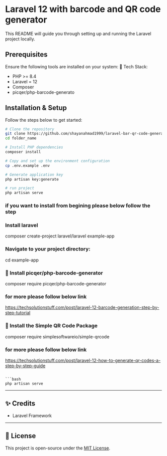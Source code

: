 # Laravel 12 with barcode and QR code generator

This README will guide you through setting up and running the Laravel project locally.

## Prerequisites

Ensure the following tools are installed on your system:
🔧 Tech Stack:

-   PHP >= 8.4
-   Laravel = 12
-   Composer
-   picqer/php-barcode-generato

## Installation & Setup

Follow the steps below to get started:

```bash
# Clone the repository
git clone https://github.com/shayanahmad1999/laravel-bar-qr-code-generator.git
cd folder_name

# Install PHP dependencies
composer install

# Copy and set up the environment configuration
cp .env.example .env

# Generate application key
php artisan key:generate

# run project
php artisan serve
```

### if you want to install from begining please below follow the step

### Install laravel

composer create-project laravel/laravel example-app

### Navigate to your project directory:

cd example-app

### 🧩 Install picqer/php-barcode-generator

composer require picqer/php-barcode-generator

### for more please follow below link

https://techsolutionstuff.com/post/laravel-12-barcode-generation-step-by-step-tutorial

### 🧩 Install the Simple QR Code Package

composer require simplesoftwareio/simple-qrcode

### for more please follow below link

https://techsolutionstuff.com/post/laravel-12-how-to-generate-qr-codes-a-step-by-step-guide

````

```bash
php artisan serve
````

---

## ✨ Credits

-   Laravel Framework

---

## 📄 License

This project is open-source under the [MIT License](https://opensource.org/licenses/MIT).

```

```
